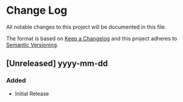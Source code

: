 Change Log
==========

All notable changes to this project will be documented in this file.

The format is based on [Keep a Changelog](http://keepachangelog.com/)
and this project adheres to [Semantic Versioning](http://semver.org/).

## [Unreleased] yyyy-mm-dd
### Added
- Initial Release


[1.0.0]: https://github.com/sniper365/Go-gRPC-K8S/releases/tag/1.0.0
[1.0.1]: https://github.com/sniper365/Go-gRPC-K8S/compare/1.0.0...1.0.1

[comment]: # (Added, Changed, Removed)
